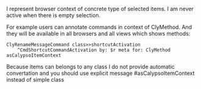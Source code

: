 I represent browser context of concrete type of selected items.
I am never active when there is empty selection.

For example users can  annotate commands in context of ClyMethod. And they will be available in all browsers and all views which shows methods:

	ClyRenameMessageCommand class>>shortcutActivation
		^CmdShortcutCommandActivation by: $r meta for: ClyMethod asCalypsoItemContext
		
Because items can belongs to any class I do not provide automatic convertation and you should use explicit message #asCalypsoItemContext instead of simple class